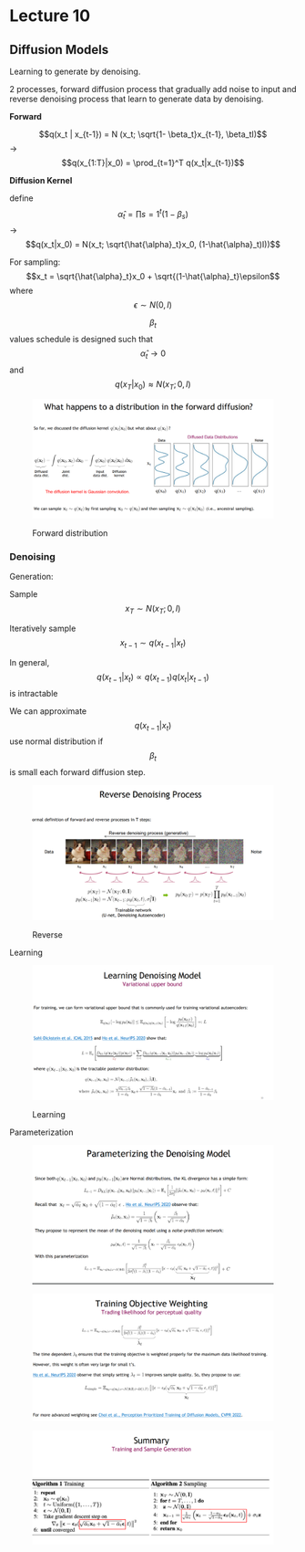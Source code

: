 # Lecture 10

## Diffusion Models

Learning to generate by denoising.

2 processes, forward diffusion process that gradually add noise to input and reverse denoising process that learn to generate data by denoising.&#x20;

**Forward**

$$q(x_t | x_{t-1}) = N (x_t; \sqrt{1- \beta_t}x_{t-1}, \beta_tI)$$ -> $$q(x_{1:T}|x_0) = \prod_{t=1}^T q(x_t|x_{t-1})$$

**Diffusion Kernel**

define $$\hat{\alpha}_t = \prod{s=1}^t (1-\beta_s)$$ -> $$q(x_t|x_0) = N(x_t; \sqrt{\hat{\alpha}_t}x_0, (1-\hat{\alpha}_t)I))$$

For sampling: $$x_t = \sqrt{\hat{\alpha}_t}x_0 + \sqrt{(1-\hat{\alpha}_t}\epsilon$$ where $$\epsilon \sim N(0, I)$$

$$\beta_t$$ values schedule is designed such that $$\hat{\alpha}_t \rightarrow 0$$ and $$q(x_T|x_0) \approx N(x_T; 0, I)$$

<figure><img src="../../.gitbook/assets/image (3).png" alt=""><figcaption><p>Forward distribution</p></figcaption></figure>

### Denoising

Generation:

Sample $$x_T \sim N(x_T ; 0,I)$$

Iteratively sample $$x_{t-1} \sim q(x_{t-1}|x_t)$$

In general, $$q(x_{t-1}|x_t) \propto q(x_{t-1})q(x_t|x_{t-1})$$ is intractable

We can approximate $$q(x_{t-1}|x_t)$$ use normal distribution if $$\beta_t$$ is small each forward diffusion step.

<figure><img src="../../.gitbook/assets/image (1) (1).png" alt=""><figcaption><p>Reverse</p></figcaption></figure>

Learning

<figure><img src="../../.gitbook/assets/image (2) (1).png" alt=""><figcaption><p>Learning</p></figcaption></figure>

Parameterization

<figure><img src="../../.gitbook/assets/image (3) (1).png" alt=""><figcaption></figcaption></figure>

<figure><img src="../../.gitbook/assets/image (4).png" alt=""><figcaption></figcaption></figure>

<figure><img src="../../.gitbook/assets/image (5).png" alt=""><figcaption></figcaption></figure>

